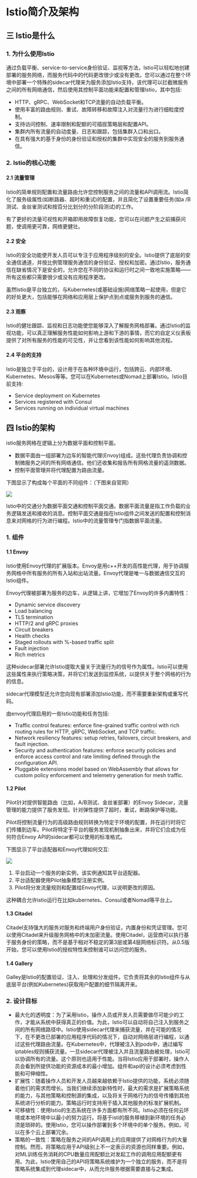 # Istio简介及架构

## **三 Istio是什么**

### **1. 为什么使用Istio**

通过负载平衡、service-to-service身份验证、监视等方法，Istio可以轻松地创建部署的服务网络，而服务代码中的代码更改很少或没有更改。您可以通过在整个环境中部署一个特殊的sidecar代理来为服务添加Istio支持，该代理可以拦截微服务之间的所有网络通信，然后使用其控制平面功能来配置和管理Istio，其中包括:

- HTTP、gRPC、WebSocket和TCP流量的自动负载平衡。
- 使用丰富的路由规则、重试、故障转移和故障注入对流量行为进行细粒度控制。
- 支持访问控制、速率限制和配额的可插拔策略层和配置API。
- 集群内所有流量的自动度量、日志和跟踪，包括集群入口和出口。
- 在具有强大的基于身份的身份验证和授权的集群中实现安全的服务到服务通信。

### **2. Istio的核心功能**

#### **2.1 流量管理**

Istio的简单规则配置和流量路由允许您控制服务之间的流量和API调用流。Istio简化了服务级属性(如断路器、超时和重试)的配置，并且简化了设置重要任务(如a /B测试、金丝雀测试和按百分比划分的分阶段测试)的工作。

有了更好的流量可视性和开箱即用故障恢复功能，您可以在问题产生之前捕获问题，使调用更可靠，网络更健壮。

#### **2.2 安全**

Istio的安全功能使开发人员可以专注于应用程序级别的安全。Istio提供了底层的安全通信通道，并按比例管理服务通信的身份验证、授权和加密。通过Istio，服务通信在缺省情况下是安全的，允许您在不同的协议和运行时之间一致地实施策略——所有这些都只需要很少或没有应用程序更改。

虽然Istio是平台独立的，与Kubernetes(或基础设施)网络策略一起使用，但是它的好处更大，包括能够在网络和应用层上保护点到点或服务到服务的通信。

#### **2.3 观察**

Istio的健壮跟踪、监视和日志功能使您能够深入了解服务网格部署。通过Istio的监视功能，可以真正理解服务性能如何影响上游和下游的事情，而它的自定义仪表板提供了对所有服务的性能的可见性，并让您看到该性能如何影响其他流程。

#### **2.4 平台的支持**

Istio是独立于平台的，设计用于在各种环境中运行，包括跨云、内部环境、Kubernetes、Mesos等等。您可以在Kubernetes或Nomad上部署Istio。Istio目前支持:

- Service deployment on Kubernetes
- Services registered with Consul
- Services running on individual virtual machines

## **四 Istio的架构**

istio服务网格在逻辑上分为数据平面和控制平面。

- 数据平面由一组部署为边车的智能代理(Envoy)组成。这些代理负责协调和控制微服务之间的所有网络通信。他们还收集和报告所有网格流量的遥测数据。
- 控制平面管理并将代理配置为路由流量。

下图显示了构成每个平面的不同组件：（下图来自官网）

![](https://kaliarch-bucket-1251990360.cos.ap-beijing.myqcloud.com/blog_img/20220306122542.png)

Istio中的交通分为数据平面交通和控制平面交通。数据平面流量是指工作负载的业务逻辑发送和接收的消息。控制平面交通是指在Istio组件之间发送的配置和控制消息来对网格的行为进行编程。Istio中的流量管理专门指数据平面流量。

### **1. 组件**

#### **1.1 Envoy**

Istio使用Envoy代理的扩展版本。Envoy是用c++开发的高性能代理，用于协调服务网格中所有服务的所有入站和出站流量。Envoy代理是唯一与数据通信交互的Istio组件。

Envoy代理被部署为服务的边车，从逻辑上讲，它增加了Envoy的许多内置特性：

- Dynamic service discovery
- Load balancing
- TLS termination
- HTTP/2 and gRPC proxies
- Circuit breakers
- Health checks
- Staged rollouts with %-based traffic split
- Fault injection
- Rich metrics

这种sidecar部署允许Istio提取大量关于流量行为的信号作为属性。Istio可以使用这些属性来执行策略决策，并将它们发送到监控系统，以提供关于整个网格的行为的信息。

sidecar代理模型还允许您向现有部署添加Istio功能，而不需要重新架构或重写代码。

由envoy代理启用的一些Istio功能和任务包括:

- Traffic control features: enforce fine-grained traffic control with rich routing rules for HTTP, gRPC, WebSocket, and TCP traffic.
- Network resiliency features: setup retries, failovers, circuit breakers, and fault injection.
- Security and authentication features: enforce security policies and enforce access control and rate limiting defined through the configuration API.
- Pluggable extensions model based on WebAssembly that allows for custom policy enforcement and telemetry generation for mesh traffic.

#### **1.2 Pilot**

Pilot针对提供智能路由（比如，A/B测试、金丝雀部署）的Envoy Sidecar，流量管理的能力提供了服务发现。针对弹性提供了超时，重试，断路保护等功能。

Pilot将控制流量行为的高级路由规则转换为特定于环境的配置，并在运行时将它们传播到边车。Pilot将特定于平台的服务发现机制抽象出来，并将它们合成为任何符合Envoy API的sidecar都可以使用的标准格式。

下图显示了平台适配器和Envoy代理如何交互:

![](https://kaliarch-bucket-1251990360.cos.ap-beijing.myqcloud.com/blog_img/20220306122636.png)

1. 平台启动一个服务的新实例，该实例通知其平台适配器。
2. 平台适配器使用Pilot抽象模型注册实例。
3. Pilot将分发流量规则和配置给Envoy代理，以说明更改的原因。

这种耦合允许istio运行在比如kubernetes、Consul或者Nomad等平台上。

#### **1.3 Citadel**

Citadel支持强大的服务对服务和终端用户身份验证，内置身份和凭证管理。您可以使用Citadel来升级服务网格中的未加密流量。使用Citadel，运营商可以执行基于服务身份的策略，而不是基于相对不稳定的第3层或第4层网络标识符。从0.5版开始，您可以使用Istio的授权特性来控制谁可以访问您的服务。

#### **1.4 Gallery**

Galley是Istio的配置验证、注入、处理和分发组件。它负责将其余的Istio组件与从底层平台(例如Kubernetes)获取用户配置的细节隔离开来。

### **2. 设计目标**

- 最大化的透明度：为了采用Istio，操作人员或开发人员需要做尽可能少的工作，才能从系统中获得真正的价值。为此，Istio可以自动将自己注入到服务之间的所有网络路径中。Istio使用sidecar代理来捕获流量，并在可能的情况下，在不更改已部署的应用程序代码的情况下，自动对网络层进行编程，以通过这些代理路由流量。在Kubernetes中，代理被注入到pods中，通过编写iptables规则捕获流量。一旦sidecar代理被注入并且流量路由被处理，Istio可以协调所有的流量。这个原则也适用于性能。当将Istio应用于部署时，操作人员会看到所提供功能的资源成本的最小增加。组件和api的设计必须考虑到性能和可伸缩性。
- 扩展性：随着操作人员和开发人员越来越依赖于Istio提供的功能，系统必须随着他们的需求而增长。当我们继续添加新特性时，最大的需求是扩展策略系统的能力，与其他策略和控制源的集成，以及将关于网格行为的信号传播到其他系统进行分析的能力。策略运行时支持用于插入其他服务的标准扩展机制。
- 可移植性：使用Istio的生态系统在许多方面都有所不同。Istio必须在任何云环境或本地环境中以最小的努力运行。将基于isti的服务移植到新环境的任务必须是琐碎的。使用Istio，您可以操作部署到多个环境中的单个服务。例如，可以在多个云上部署冗余。
- 策略的一致性：策略在服务之间的API调用上的应用提供了对网格行为的大量控制。然而，将策略应用于API级别上不一定表示的资源也同样重要。例如，对ML训练任务消耗的CPU数量应用配额比对发起工作的调用应用配额更有用。为此，Istio使用自己的API将策略系统维护为一个独立的服务，而不是将策略系统集成到代理sidecar中，从而允许服务根据需要直接与之集成。





